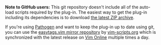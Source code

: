 **Note to GitHub users:** This git repository doesn't include all of the auto-load scripts required by the plug-in. The easiest way to get the plug-in including its dependencies is to download [the latest ZIP archive](http://peterodding.com/code/vim/downloads/easytags).

If you're using [Pathogen](http://www.vim.org/scripts/script.php?script_id=2332) and want to keep the plug-in up to date using git, you can use the [easytags.vim mirror repository](https://github.com/vim-scripts/easytags.vim) by [vim-scripts.org](http://vim-scripts.org/) which is synchronized with the latest release on [Vim Online](http://www.vim.org/scripts/script.php?script_id=3114) multiple times a day.
